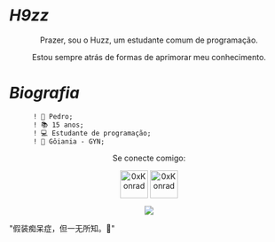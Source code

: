 #                                                                      *H9zz*

<p align="center"> Prazer, sou o Huzz, um estudante comum de programação.
</p>

<p align="center"> Estou sempre atrás de formas de aprimorar meu conhecimento.
  

#                                                                    *Biografia*
```diff
      ! 🍙 Pedro;                          
      ! 📚 15 anos;
      ! 💻 Estudante de programação;
      ! 🧪 Gôiania - GYN;
 ```
<p align="center"> Se conecte comigo:
</p>

<p align="center">
<a href="https://twitter.com/0xKonradRose" target="blank"><img align="center" src="https://media.discordapp.net/attachments/768926761844211753/792033471149244436/desconhecido.png?width=342&height=342" alt="0xKonrad" height="50" width="50" /></a>
<a href="https://instagram.com/m.s.swindler" target="blank"><img align="center" src="https://media.discordapp.net/attachments/768926761844211753/792033941666004992/desconhecido.png?width=225&height=225" alt="0xKonrad" height="50" width="50"</a>
</a>     
</p>

<p align="center"><img src="https://media.discordapp.net/attachments/792808275305168897/793949502175969320/huzz3.png?width=960&height=320" /></a>

"假装痴呆症，但一无所知。🖤" 
<p align="center">
